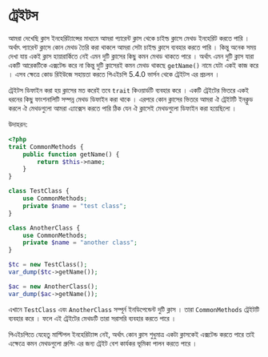 # ট্রেইটস 

আমরা দেখেছি ক্লাস ইনহেরিট্যান্সের মাধ্যমে আমরা প্যারেন্ট ক্লাস থেকে চাইল্ড ক্লাসে মেথড ইনহেরিট করতে পারি । অর্থাৎ প্যারেন্ট ক্লাসে কোন মেথড তৈরি করা থাকলে আমরা সেটা চাইল্ড ক্লাসে ব্যবহার করতে পারি । কিন্তু অনেক সময় দেখা যায় একই ক্লাস হায়ারার্কিতে নেই এমন দুটি ক্লাসের কিছু কমন মেথড থাকতে পারে । অর্থাৎ এমন দুটি ক্লাস যারা একটি আরেকটিকে এক্সটেন্ড করে না কিন্তু দুটি ক্লাসেরই কমন মেথড থাকছে `getName()` নামে যেটা একই কাজ করে । এসব ক্ষেত্রে কোড রিইউজে সহায়তা করতে পিএইচপি 5.4.0 ভার্সন থেকে ট্রেইটস এর প্রচলন । 

ট্রেইটস ডিফাইন করা হয় ক্লাসের মত করেই তবে `trait` কিওয়ার্ডটি ব্যবহার করে । একটি ট্রেইটের ভিতরে একই ধরনের কিছু ফাংশনালিটি সম্পন্ন মেথড ডিফাইন করা থাকে । এরপরে কোন ক্লাসের ভিতরে আমরা ঐ ট্রেইটটি ইনক্লুড করলে ঐ মেথডগুলো আমরা এ্যাক্সেস করতে পারি ঠিক যেন ঐ ক্লাসেই মেথডগুলো ডিফাইন করা হয়েছিলো । 

উদাহরন: 

```php
<?php
trait CommonMethods {
    public function getName() {
    	return $this->name;
    }
}

class TestClass {
	use CommonMethods;
	private $name = "test class";
}

class AnotherClass {
	use CommonMethods;
	private $name = "another class";
}

$tc = new TestClass();
var_dump($tc->getName());

$ac = new AnotherClass();
var_dump($ac->getName());
```

এখানে `TestClass` এবং `AnotherClass` সম্পূর্ন ইনডিপেন্ডেন্ট দুটি ক্লাস । তারা `CommonMethods` ট্রেইটটি ব্যবহার করে । ফলে এই ট্রেইটের মেথডটি তারা সরাসরি ব্যবহার করতে পারে । 

পিএইচপিতে যেহেতু মাল্টিপল ইনহেরিট্যান্স নেই, অর্থাৎ কোন ক্লাস শুধুমাত্র একটা ক্লাসকেই এক্সটেন্ড করতে পারে তাই এক্ষেত্রে কমন মেথডগুলো গ্রুপিং এর জন্য ট্রেইট বেশ কার্যকর ভূমিকা পালন করতে পারে । 